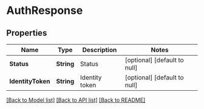 # AuthResponse
## Properties

| Name | Type | Description | Notes |
|------------ | ------------- | ------------- | -------------|
| **Status** | **String** | Status | [optional] [default to null] |
| **IdentityToken** | **String** | Identity token | [optional] [default to null] |

[[Back to Model list]](../README.md#documentation-for-models) [[Back to API list]](../README.md#documentation-for-api-endpoints) [[Back to README]](../README.md)

